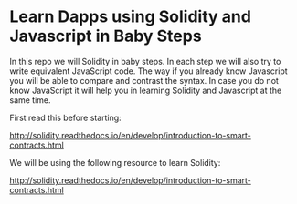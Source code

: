 # Learn Dapps using Solidity and Javascript in Baby Steps

In this repo we will Solidity in baby steps. In each step we will also try to write equivalent JavaScript code. The way if you already know Javascript you will be able to compare and contrast the syntax. In case you do not know JavaScript it will help you in learning Solidity and Javascript at the same time.

First read this before starting:

http://solidity.readthedocs.io/en/develop/introduction-to-smart-contracts.html

We will be using the following resource to learn Solidity:

http://solidity.readthedocs.io/en/develop/introduction-to-smart-contracts.html

